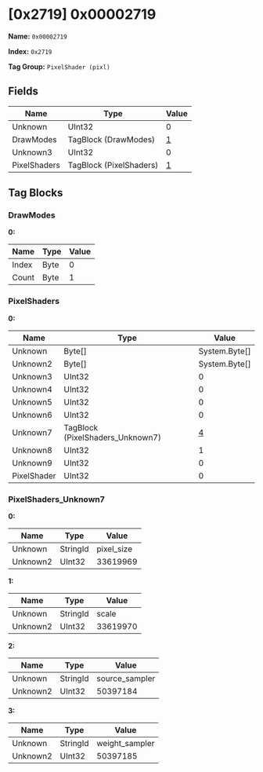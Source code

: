# [0x2719] 0x00002719

**Name:** ```0x00002719```

**Index:** ```0x2719```

**Tag Group:** ```PixelShader (pixl)```

## Fields

Name	| Type	| Value
---	|---	|---	|
Unknown	|UInt32	|0
DrawModes	|TagBlock (DrawModes)	|[1](#drawmodes)
Unknown3	|UInt32	|0
PixelShaders	|TagBlock (PixelShaders)	|[1](#pixelshaders)


## Tag Blocks

### DrawModes

**0:**

Name	| Type	| Value
---	|---	|---	|
Index	|Byte	|0
Count	|Byte	|1


### PixelShaders

**0:**

Name	| Type	| Value
---	|---	|---	|
Unknown	|Byte[]	|System.Byte[]
Unknown2	|Byte[]	|System.Byte[]
Unknown3	|UInt32	|0
Unknown4	|UInt32	|0
Unknown5	|UInt32	|0
Unknown6	|UInt32	|0
Unknown7	|TagBlock (PixelShaders_Unknown7)	|[4](#pixelshaders_unknown7)
Unknown8	|UInt32	|1
Unknown9	|UInt32	|0
PixelShader	|UInt32	|0


### PixelShaders_Unknown7

**0:**

Name	| Type	| Value
---	|---	|---	|
Unknown	|StringId	|pixel_size
Unknown2	|UInt32	|33619969


**1:**

Name	| Type	| Value
---	|---	|---	|
Unknown	|StringId	|scale
Unknown2	|UInt32	|33619970


**2:**

Name	| Type	| Value
---	|---	|---	|
Unknown	|StringId	|source_sampler
Unknown2	|UInt32	|50397184


**3:**

Name	| Type	| Value
---	|---	|---	|
Unknown	|StringId	|weight_sampler
Unknown2	|UInt32	|50397185



